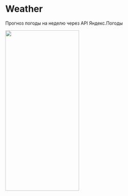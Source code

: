 # Weather
Прогноз погоды на неделю через API Яндекс.Погоды

<img src="https://user-images.githubusercontent.com/87662841/234495449-47dac299-2b7a-46d9-99d7-8f28a9d3dea3.png" width="230" height="500">  
